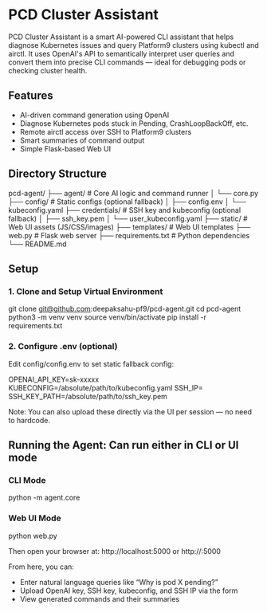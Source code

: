 # PCD Cluster Assistant

PCD Cluster Assistant is a smart AI-powered CLI assistant that helps diagnose Kubernetes issues and query Platform9 clusters using kubectl and airctl. It uses OpenAI's API to semantically interpret user queries and convert them into precise CLI commands — ideal for debugging pods or checking cluster health.

## Features

- AI-driven command generation using OpenAI
- Diagnose Kubernetes pods stuck in Pending, CrashLoopBackOff, etc.
- Remote airctl access over SSH to Platform9 clusters
- Smart summaries of command output
- Simple Flask-based Web UI

## Directory Structure

pcd-agent/
├── agent/                  # Core AI logic and command runner
│   └── core.py
├── config/                 # Static configs (optional fallback)
│   ├── config.env
│   └── kubeconfig.yaml
├── credentials/            # SSH key and kubeconfig (optional fallback)
│   ├── ssh_key.pem
│   └── user_kubeconfig.yaml
├── static/                 # Web UI assets (JS/CSS/images)
├── templates/              # Web UI templates
├── web.py                  # Flask web server
├── requirements.txt        # Python dependencies
└── README.md


## Setup

### 1. Clone and Setup Virtual Environment

git clone git@github.com:deepaksahu-pf9/pcd-agent.git
cd pcd-agent
python3 -m venv venv
source venv/bin/activate
pip install -r requirements.txt

### 2. Configure .env (optional)

Edit config/config.env to set static fallback config:

OPENAI_API_KEY=sk-xxxxx
KUBECONFIG=/absolute/path/to/kubeconfig.yaml
SSH_IP=<remote-ip>
SSH_KEY_PATH=/absolute/path/to/ssh_key.pem

Note: You can also upload these directly via the UI per session — no need to hardcode.

## Running the Agent: Can run either in CLI or UI mode

### CLI Mode

python -m agent.core

### Web UI Mode

python web.py

Then open your browser at: http://localhost:5000 or http://<host-ip>:5000

From here, you can:
- Enter natural language queries like “Why is pod X pending?”
- Upload OpenAI key, SSH key, kubeconfig, and SSH IP via the form
- View generated commands and their summaries